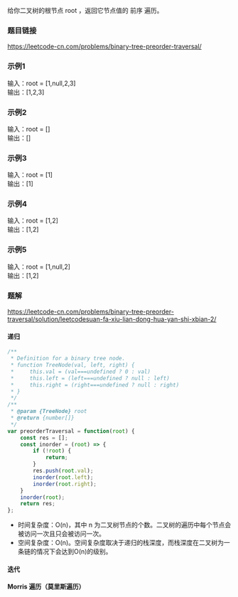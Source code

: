 给你二叉树的根节点 root ，返回它节点值的 前序 遍历。
### 题目链接
https://leetcode-cn.com/problems/binary-tree-preorder-traversal/
### 示例1
输入：root = [1,null,2,3]     
输出：[1,2,3]  
### 示例2
输入：root = []    
输出：[]
### 示例3
输入：root = [1]   
输出：[1]
### 示例4
输入：root = [1,2]     
输出：[1,2] 
### 示例5
输入：root = [1,null,2]   
输出：[1,2]
### 题解
https://leetcode-cn.com/problems/binary-tree-preorder-traversal/solution/leetcodesuan-fa-xiu-lian-dong-hua-yan-shi-xbian-2/
#### 递归
```js
/**
 * Definition for a binary tree node.
 * function TreeNode(val, left, right) {
 *     this.val = (val===undefined ? 0 : val)
 *     this.left = (left===undefined ? null : left)
 *     this.right = (right===undefined ? null : right)
 * }
 */
/**
 * @param {TreeNode} root
 * @return {number[]}
 */
var preorderTraversal = function(root) {
    const res = [];
    const inorder = (root) => {
        if (!root) {
            return;
        }
        res.push(root.val);
        inorder(root.left);
        inorder(root.right);
    }
    inorder(root);
    return res;
};
```
- 时间复杂度：O(n)，其中 n 为二叉树节点的个数。二叉树的遍历中每个节点会被访问一次且只会被访问一次。
- 空间复杂度：O(n)。空间复杂度取决于递归的栈深度，而栈深度在二叉树为一条链的情况下会达到O(n)的级别。

#### 迭代
#### Morris 遍历（莫里斯遍历）

